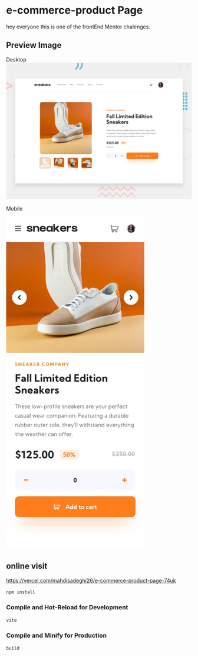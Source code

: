 # e-commerce-product Page
hey everyone this is one of the frontEnd Mentor chalenges.

## Preview Image
Desktop
![Design preview for the interactive card form](./design/desktop-preview.jpg)

Mobile 

![Design preview for the interactive card form](./design/mobile-design.jpg)
## online visit
https://vercel.com/mahdisadeghi26/e-commerce-product-page-74uk


```sh
npm install
```

### Compile and Hot-Reload for Development

```sh
vite
```

### Compile and Minify for Production

```sh
build
```
